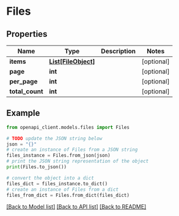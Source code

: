 # Files


## Properties

Name | Type | Description | Notes
------------ | ------------- | ------------- | -------------
**items** | [**List[FileObject]**](FileObject.md) |  | [optional] 
**page** | **int** |  | [optional] 
**per_page** | **int** |  | [optional] 
**total_count** | **int** |  | [optional] 

## Example

```python
from openapi_client.models.files import Files

# TODO update the JSON string below
json = "{}"
# create an instance of Files from a JSON string
files_instance = Files.from_json(json)
# print the JSON string representation of the object
print(Files.to_json())

# convert the object into a dict
files_dict = files_instance.to_dict()
# create an instance of Files from a dict
files_from_dict = Files.from_dict(files_dict)
```
[[Back to Model list]](../README.md#documentation-for-models) [[Back to API list]](../README.md#documentation-for-api-endpoints) [[Back to README]](../README.md)


